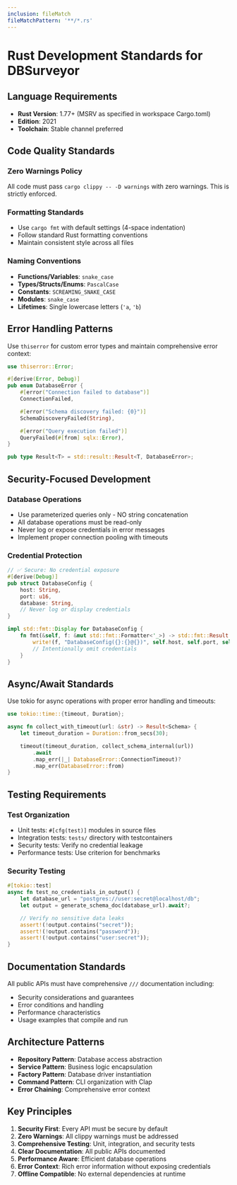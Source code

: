 ```yaml
---
inclusion: fileMatch
fileMatchPattern: '**/*.rs'
---
```


# Rust Development Standards for DBSurveyor

## Language Requirements

- **Rust Version**: 1.77+ (MSRV as specified in workspace Cargo.toml)
- **Edition**: 2021
- **Toolchain**: Stable channel preferred

## Code Quality Standards

### Zero Warnings Policy

All code must pass `cargo clippy -- -D warnings` with zero warnings. This is strictly enforced.

### Formatting Standards

- Use `cargo fmt` with default settings (4-space indentation)
- Follow standard Rust formatting conventions
- Maintain consistent style across all files

### Naming Conventions

- **Functions/Variables**: `snake_case`
- **Types/Structs/Enums**: `PascalCase`
- **Constants**: `SCREAMING_SNAKE_CASE`
- **Modules**: `snake_case`
- **Lifetimes**: Single lowercase letters (`'a`, `'b`)

## Error Handling Patterns

Use `thiserror` for custom error types and maintain comprehensive error context:

```rust
use thiserror::Error;

#[derive(Error, Debug)]
pub enum DatabaseError {
    #[error("Connection failed to database")]
    ConnectionFailed,

    #[error("Schema discovery failed: {0}")]
    SchemaDiscoveryFailed(String),

    #[error("Query execution failed")]
    QueryFailed(#[from] sqlx::Error),
}

pub type Result<T> = std::result::Result<T, DatabaseError>;
```

## Security-Focused Development

### Database Operations

- Use parameterized queries only - NO string concatenation
- All database operations must be read-only
- Never log or expose credentials in error messages
- Implement proper connection pooling with timeouts

### Credential Protection

```rust
// ✅ Secure: No credential exposure
#[derive(Debug)]
pub struct DatabaseConfig {
    host: String,
    port: u16,
    database: String,
    // Never log or display credentials
}

impl std::fmt::Display for DatabaseConfig {
    fn fmt(&self, f: &mut std::fmt::Formatter<'_>) -> std::fmt::Result {
        write!(f, "DatabaseConfig({}:{}@{})", self.host, self.port, self.database)
        // Intentionally omit credentials
    }
}
```

## Async/Await Standards

Use tokio for async operations with proper error handling and timeouts:

```rust
use tokio::time::{timeout, Duration};

async fn collect_with_timeout(url: &str) -> Result<Schema> {
    let timeout_duration = Duration::from_secs(30);

    timeout(timeout_duration, collect_schema_internal(url))
        .await
        .map_err(|_| DatabaseError::ConnectionTimeout)?
        .map_err(DatabaseError::from)
}
```

## Testing Requirements

### Test Organization

- Unit tests: `#[cfg(test)]` modules in source files
- Integration tests: `tests/` directory with testcontainers
- Security tests: Verify no credential leakage
- Performance tests: Use criterion for benchmarks

### Security Testing

```rust
#[tokio::test]
async fn test_no_credentials_in_output() {
    let database_url = "postgres://user:secret@localhost/db";
    let output = generate_schema_doc(database_url).await?;

    // Verify no sensitive data leaks
    assert!(!output.contains("secret"));
    assert!(!output.contains("password"));
    assert!(!output.contains("user:secret"));
}
```

## Documentation Standards

All public APIs must have comprehensive `///` documentation including:

- Security considerations and guarantees
- Error conditions and handling
- Performance characteristics
- Usage examples that compile and run

## Architecture Patterns

- **Repository Pattern**: Database access abstraction
- **Service Pattern**: Business logic encapsulation
- **Factory Pattern**: Database driver instantiation
- **Command Pattern**: CLI organization with Clap
- **Error Chaining**: Comprehensive error context

## Key Principles

1. **Security First**: Every API must be secure by default
2. **Zero Warnings**: All clippy warnings must be addressed
3. **Comprehensive Testing**: Unit, integration, and security tests
4. **Clear Documentation**: All public APIs documented
5. **Performance Aware**: Efficient database operations
6. **Error Context**: Rich error information without exposing credentials
7. **Offline Compatible**: No external dependencies at runtime
